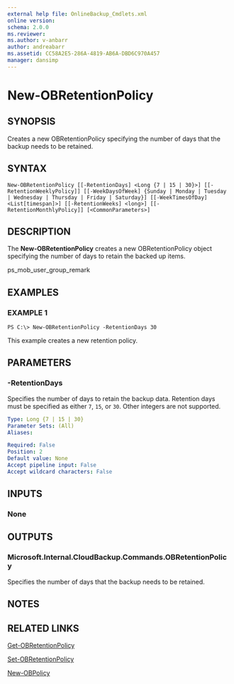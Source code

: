 ```yaml
---
external help file: OnlineBackup_Cmdlets.xml
online version: 
schema: 2.0.0
ms.reviewer:
ms.author: v-anbarr
author: andreabarr
ms.assetid: CC58A2E5-286A-4819-AB6A-DBD6C970A457
manager: dansimp
---
```


# New-OBRetentionPolicy

## SYNOPSIS
Creates a new OBRetentionPolicy specifying the number of days that the backup needs to be retained.

## SYNTAX

```
New-OBRetentionPolicy [[-RetentionDays] <Long {7 | 15 | 30}>] [[-RetentionWeeklyPolicy]] [[-WeekDaysOfWeek] {Sunday | Monday | Tuesday | Wednesday | Thursday | Friday | Saturday}] [[-WeekTimesOfDay] <List[timespan]>] [[-RetentionWeeks] <long>] [[-RetentionMonthlyPolicy]] [<CommonParameters>]
```

## DESCRIPTION
The **New-OBRetentionPolicy** creates a new OBRetentionPolicy object specifying the number of days to retain the backed up items.

ps_mob_user_group_remark

## EXAMPLES

### EXAMPLE 1
```
PS C:\> New-OBRetentionPolicy -RetentionDays 30
```

This example creates a new retention policy.

## PARAMETERS

### -RetentionDays
Specifies the number of days to retain the backup data.
Retention days must be specified as either `7`, `15`, or `30`.
Other integers are not supported.

```yaml
Type: Long {7 | 15 | 30}
Parameter Sets: (All)
Aliases: 

Required: False
Position: 2
Default value: None
Accept pipeline input: False
Accept wildcard characters: False
```

## INPUTS

### None

## OUTPUTS

### Microsoft.Internal.CloudBackup.Commands.OBRetentionPolicy
Specifies the number of days that the backup needs to be retained.

## NOTES

## RELATED LINKS

[Get-OBRetentionPolicy](./Get-OBRetentionPolicy.md)

[Set-OBRetentionPolicy](./Set-OBRetentionPolicy.md)

[New-OBPolicy](./New-OBPolicy.md)

